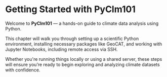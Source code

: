 # Getting Started with PyClm101

Welcome to **PyClm101** — a hands-on guide to climate data analysis using Python.

This chapter will walk you through setting up a scientific Python environment, installing necessary packages like GeoCAT, and working with Jupyter Notebooks, including remote access via SSH.

Whether you're running things locally or using a shared server, these steps will ensure you’re ready to begin exploring and analyzing climate datasets with confidence.

